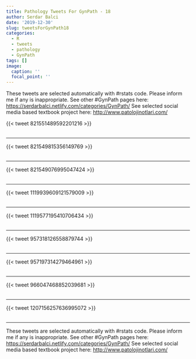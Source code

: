 ```yaml
---
title: Pathology Tweets For GynPath - 18
author: Serdar Balci
date: '2019-12-30'
slug: tweetsForGynPath18
categories:
  - R
  - tweets
  - pathology
  - GynPath
tags: []
image:
  caption: ''
  focal_point: ''
---
```



These tweets are selected automatically with #rstats code. Please inform me if any is inappropriate.
See other #GynPath pages here: https://serdarbalci.netlify.com/categories/GynPath/ 
See selected social media based textbook project here: http://www.patolojinotlari.com/

{{< tweet 821551489592201216 >}}
<br>
<br>
<hr>
{{< tweet 821549815356149769 >}}
<br>
<br>
<hr>
{{< tweet 821549076995047424 >}}
<br>
<br>
<hr>
{{< tweet 1119939609121579009 >}}
<br>
<br>
<hr>
{{< tweet 1119577195410706434 >}}
<br>
<br>
<hr>
{{< tweet 957318126558879744 >}}
<br>
<br>
<hr>
{{< tweet 957197314279464961 >}}
<br>
<br>
<hr>
{{< tweet 966047468852039681 >}}
<br>
<br>
<hr>
{{< tweet 1207156257636995072 >}}
<br>
<br>
<hr>


These tweets are selected automatically with #rstats code. Please inform me if any is inappropriate.
See other #GynPath pages here: https://serdarbalci.netlify.com/categories/GynPath/ 
See selected social media based textbook project here: http://www.patolojinotlari.com/
